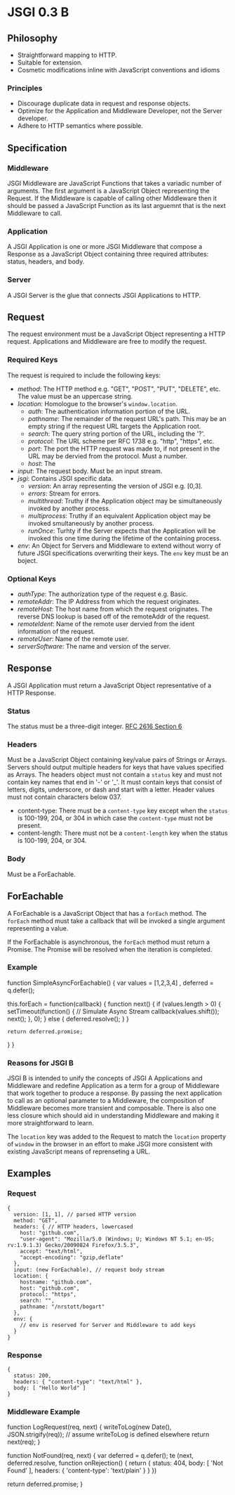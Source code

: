 # JSGI 0.3 B

## Philosophy

* Straightforward mapping to HTTP.
* Suitable for extension.
* Cosmetic modifications inline with JavaScript conventions and idioms

### Principles

* Discourage duplicate data in request and response objects.
* Optimize for the Application and Middleware Developer, not the Server developer.
* Adhere to HTTP semantics where possible.

## Specification

### Middleware

JSGI Middleware are JavaScript Functions that takes a variadic number of arguments. The first argument is a 
JavaScript Object representing the Request. If the Middleware is capable of calling other Middleware then 
it should be passed a JavaScript Function as its last arguemnt that is the next Middleware to call.

### Application

A JSGI Application is one or more JSGI Middleware that compose a Response as a JavaScript Object
containing three required attributes: status, headers, and body.

### Server

A JSGI Server is the glue that connects JSGI Applications to HTTP.

## Request

The request environment must be a JavaScript Object representing a HTTP request. Applications and Middleware are free to modify the request.

### Required Keys

The request is required to include the following keys:

* _method_: The HTTP method e.g. "GET", "POST", "PUT", "DELETE", etc. The value must be an uppercase string.
* _location_: Homologue to the browser's `window.location`.
  * _auth_: The authentication information portion of the URL.
  * _pathname_: The remainder of the request URL's path. This may be an empty string if the request URL targets the Application root.
  * _search_:  The query string portion of the URL, including the '?'.
  * _protocol_: The URL scheme per RFC 1738 e.g. "http", "https", etc.
  * _port_: The port the HTTP request was made to, if not present in the URL may be dervied from the protocol. Must a number.
  * _host_: The 
* _input_: The request body. Must be an input stream.
* _jsgi_: Contains JSGI specific data.
  * _version_: An array representing the version of JSGI e.g. [0,3].
  * _errors_: Stream for errors.
  * _multithread_: Truthy if the Application object may be simultaneously invoked by another process.
  * _multiprocess_: Truthy if an equivalent Application object may be invoked smultaneously by another process.
  * _runOnce_: Turhty if the Server expects that the Application will be invoked this one time during the lifetime of the containing process.
* _env_: An Object for Servers and Middleware to extend without worry of future JSGI specifications overwriting their keys. The `env` key must be an boject.

### Optional Keys

* _authType_: The authorization type of the request e.g. Basic.
* _remoteAddr_: The IP Address from which the request originates.
* _remoteHost_: The host name from which the request originates. The reverse DNS lookup is based off of the remoteAddr of the request.
* _remoteIdent_: Name of the remote user dervied from the ident information of the request.
* _remoteUser_: Name of the remote user.
* _serverSoftware_: The name and version of the server.

## Response

A JSGI Application must return a JavaScript Object representative of a HTTP Response.

### Status

The status must be a three-digit integer. [RFC 2616 Section 6](http://www.w3.org/Protocols/rfc2616/rfc2616-sec6.html#sec6.1.1)

### Headers

Must be a JavaScript Object containing key/value pairs of Strings or Arrays. Servers should output
multiple headers for keys that have values specified as Arrays. The headers object must not contain a `status`
key and must not contain key names that end in '-' or '_'. It must contain keys that consist of letters, digits,
underscore, or dash and start with a letter. Header values must not contain characters below 037.

* content-type: There must be a `content-type` key except when the `status` is 100-199, 204, or 304 in which case the `content-type` must not be present.
* content-length: There must not be a `content-length` key when the status is 100-199, 204, or 304.

### Body

Must be a ForEachable.

## ForEachable

A ForEachable is a JavaScript Object that has a `forEach` method. The `forEach` method must take a callback that
will be invoked a single argument representing a value.

If the ForEachable is asynchronous, the `forEach` method must return a Promise. The Promise will be resolved when
the iteration is completed.

### Example

function SimpleAsyncForEachable() {
  var values = [1,2,3,4]
    , deferred = q.defer();

  this.forEach = function(callback) {
    function next() {
      if (values.length > 0) {
        setTimeout(function() {
          // Simulate Async Stream
          callback(values.shift());
          next();
        }, 0);
      } else {
        deferred.resolve();
      }
    }

    return deferred.promise;
  }
}

### Reasons for JSGI B

JSGI B is intended to unify the concepts of JSGI A Applications and Middleware and redefine Application as a term
for a group of Middleware that work together to produce a response. By passing the next application to call as an
optional parameter to a Middleware, the composition of Middleware becomes more transient and composable. There is also
one less closure which should aid in understanding Middleware and making it more straightforward to learn.

The `location` key was added to the Request to match the `location` property of `window` in the browser in an effort to make
JSGI more consistent with existing JavaScript means of reprenseting a URL.

## Examples

### Request

    {
      version: [1, 1], // parsed HTTP version
      method: "GET",
      headers: { // HTTP headers, lowercased
        host: "github.com",
        "user-agent": "Mozilla/5.0 (Windows; U; Windows NT 5.1; en-US; rv:1.9.1.3) Gecko/20090824 Firefox/3.5.3",
        accept: "text/html",
        "accept-encoding": "gzip,deflate"
      },
      input: (new ForEachable), // request body stream
      location: {
        hostname: "github.com",
        host: "github.com",
        protocol: "https",
        search: "",
        pathname: "/nrstott/bogart"
      },
      env: { 
        // env is reserved for Server and Middleware to add keys
      }
    }

### Response

    {
      status: 200,
      headers: { "content-type": "text/html" },
      body: [ "Hello World" ]
    }

### Middleware Example

function LogRequest(req, next) {
  writeToLog(new Date(), JSON.strigify(req)); // assume writeToLog is defined elsewhere
  return next(req);
}

function NotFound(req, next) {
  var deferred = q.defer();
te
  (next, deferred.resolve, function onRejection() {
    return {
      status: 404,
      body: [ 'Not Found' ],
      headers: { 'content-type': 'text/plain' }
    }
  })

  return deferred.promise;
}
